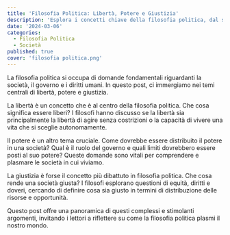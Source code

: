 ```yaml
---
title: 'Filosofia Politica: Libertà, Potere e Giustizia'
description: 'Esplora i concetti chiave della filosofia politica, dal significato della libertà ai dibattiti sulla giustizia e il potere.'
date: '2024-03-06'
categories:
  - Filosofia Politica
  - Società
published: true
cover: 'filosofia politica.png'
---
```


La filosofia politica si occupa di domande fondamentali riguardanti la società, il governo e i diritti umani. In questo post, ci immergiamo nei temi centrali di libertà, potere e giustizia.

La libertà è un concetto che è al centro della filosofia politica. Che cosa significa essere liberi? I filosofi hanno discusso se la libertà sia principalmente la libertà di agire senza costrizioni o la capacità di vivere una vita che si sceglie autonomamente.

Il potere è un altro tema cruciale. Come dovrebbe essere distribuito il potere in una società? Qual è il ruolo del governo e quali limiti dovrebbero essere posti al suo potere? Queste domande sono vitali per comprendere e plasmare le società in cui viviamo.

La giustizia è forse il concetto più dibattuto in filosofia politica. Che cosa rende una società giusta? I filosofi esplorano questioni di equità, diritti e doveri, cercando di definire cosa sia giusto in termini di distribuzione delle risorse e opportunità.

Questo post offre una panoramica di questi complessi e stimolanti argomenti, invitando i lettori a riflettere su come la filosofia politica plasmi il nostro mondo.
